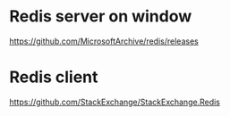 # Redis server on window
https://github.com/MicrosoftArchive/redis/releases

# Redis client
https://github.com/StackExchange/StackExchange.Redis

